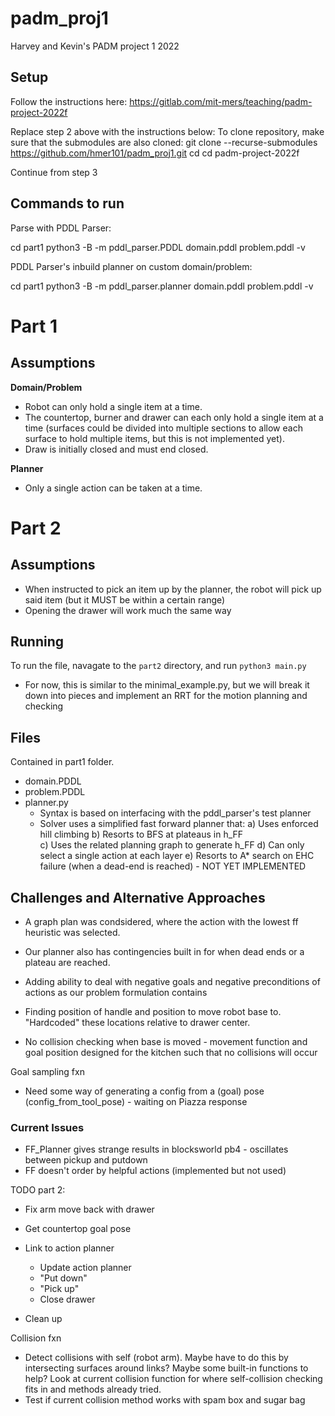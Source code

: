 # padm_proj1
Harvey and Kevin's PADM project 1 2022

## Setup
Follow the instructions here: https://gitlab.com/mit-mers/teaching/padm-project-2022f

Replace step 2 above with the instructions below:
To clone repository, make sure that the submodules are also cloned:
git clone --recurse-submodules https://github.com/hmer101/padm_proj1.git
cd cd padm-project-2022f

Continue from step 3


## Commands to run


Parse with PDDL Parser:

cd part1
python3 -B -m pddl_parser.PDDL domain.pddl problem.pddl -v


PDDL Parser's inbuild planner on custom domain/problem:

cd part1
python3 -B -m pddl_parser.planner domain.pddl problem.pddl -v


# Part 1
## Assumptions
**Domain/Problem**
- Robot can only hold a single item at a time.
- The countertop, burner and drawer can each only hold a single item at a time (surfaces could be divided into multiple sections to allow each surface to hold multiple items, but this is not implemented yet).
- Draw is initially closed and must end closed.

**Planner**
- Only a single action can be taken at a time.

# Part 2
## Assumptions
 - When instructed to pick an item up by the planner, the robot will pick up said item (but it MUST be within a certain range)
 - Opening the drawer will work much the same way
## Running
To run the file, navagate to the `part2` directory, and run `python3 main.py`
 - For now, this is similar to the minimal_example.py, but we will break it down into pieces and implement an RRT for the motion planning and checking

## Files
Contained in part1 folder.

- domain.PDDL
- problem.PDDL
- planner.py
    - Syntax is based on interfacing with the pddl_parser's test planner
    - Solver uses a simplified fast forward planner that:
       a) Uses enforced hill climbing
       b) Resorts to BFS at plateaus in h_FF     
       c) Uses the related planning graph to generate h_FF
       d) Can only select a single action at each layer
       e) Resorts to A* search on EHC failure (when a dead-end is reached) - NOT YET IMPLEMENTED

## Challenges and Alternative Approaches
- A graph plan was condsidered, where the action with the lowest ff heuristic was selected.
- Our planner also has contingencies built in for when dead ends or a plateau are reached.
- Adding ability to deal with negative goals and negative preconditions of actions as our problem formulation contains 


- Finding position of handle and position to move robot base to. "Hardcoded" these locations relative to drawer center.
- No collision checking when base is moved - movement function and goal position designed for the kitchen such that no collisions will occur



Goal sampling fxn
- Need some way of generating a config from a (goal) pose (config_from_tool_pose) - waiting on Piazza response


### Current Issues
- FF_Planner gives strange results in blocksworld pb4 - oscillates between pickup and putdown 
- FF doesn't order by helpful actions (implemented but not used)


TODO part 2:
- Fix arm move back with drawer
- Get countertop goal pose
- Link to action planner
    - Update action planner
    - "Put down" 
    - "Pick up"
    - Close drawer

- Clean up

Collision fxn
- Detect collisions with self (robot arm). Maybe have to do this by intersecting surfaces around links? Maybe some built-in functions to help? Look at current collision function for where self-collision checking fits in and methods already tried.
- Test if current collision method works with spam box and sugar bag



